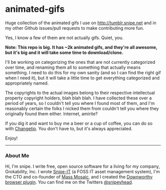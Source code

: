 # animated-gifs
Huge collection of the animated gifs I use on http://tumblr.snipe.net and in my other Github issues/pull requests to make contributing more fun.

Yes, I know a few of them are not actually gifs. Quiet, you.

**Note: This repo is big. It has ~2k animated gifs, and they're all awesome, but it's big and it will take some time to download/clone.**

I'll be working on categorizing the ones that are not currently categorized over time, and renaming them all to something that actually means something. I need to do this for my own sanity (and so I can find the right gif when I need it), but it will take a little time to get everything categorized and appropriately named.

The copyrights to the actual images belong to their respective intellectual property copyright holders, blah blah blah. I have collected these over a period of years, so I couldn't tell you where I found most of them, and I'm reasonably certain the folks I nicked them from couldn't tell you where they originally found them either. Internet, amirite?

If you dig it and want to buy me a beer or a cup of coffee, you can do so with [Changetip](https://www.changetip.com/tipme/snipe). You don't have to, but it's always appreciated.

Enjoy!

-----

### About Me

Hi, I'm snipe. I write free, open source software for a living for my company, Grokability, Inc. I wrote [Snipe-IT](https://snipeitapp.com) (a FOSS IT asset management system), I'm the CTO and co-founder of [Mass Mosaic](https://massmosaic.com), and I created the [Downworthy browser plugin](http://downworthy.snipe.net). You can find me on the Twitters [@snipeyhead](https://twitter.com/snipeyhead).
